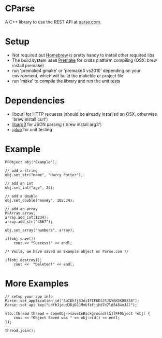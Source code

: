 CParse
======
A C++ library to use the REST API at [parse.com](http://parse.com).


Setup
=====
- Not required but [Homebrew](http://mxcl.github.com/homebrew/) is pretty handy to install other required libs
- The build system uses [Premake](http://industriousone.com/premake) for cross platform compiling (OSX: brew install premake)
- run 'premake4 gmake' or 'premake4 vs2010' depending on your environment, which will build the makefile or project file
- run 'make' to compile the library and run the unit tests

Dependencies
============

- libcurl for HTTP requests (should be already installed on OSX, otherwise 'brew install curl')
- [libarg3](https://bitbucket.org/c0der78/arg3) for JSON parsing ('brew install arg3')
- [igloo](http://igloo-testing.org) for unit testing

Example
=======
```
PFObject obj("Example");

// add a string
obj.set_str("name", "Harry Potter");

// add an int
obj.set_int("age", 24);

// add a double
obj.set_double("money", 102.34);

// add an array
PFArray array;
array.add_int(1234);
array.add_str("4567");

obj.set_array("numbers", array);

if(obj.save())
	cout << "Success!" << endl;

/* Voila, we have saved an Example object on Parse.com */

if(obj.destroy())
	cout <<  "Deleted!" << endl;

```

More Examples
=============

```
// setup your app info
Parse::set_application_id("AuIDhfjSJdiIFIFKDSJSJSY6KDKD8838");
Parse::set_api_key("LdfhJjdudJDjDJJMmUfkfjjhd7d7ld8484mJJJ");

std::thread thread = someObj->saveInBackground([&](PFObject *obj) {
	cout << "Object Saved was " << obj->id() << endl;
});

thread.join();

